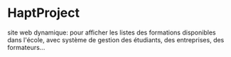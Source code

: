# HaptProject
site web dynamique: pour afficher les listes des formations disponibles dans l'école, avec système de gestion des étudiants, des entreprises, des formateurs...
